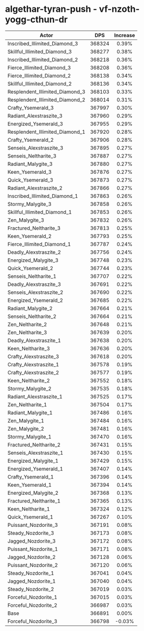# algethar-tyran-push - vf-nzoth-yogg-cthun-dr
| Actor | DPS | Increase |
|---|:---:|:---:|
|Inscribed_Illimited_Diamond_3|368324|0.39%|
|Skillful_Illimited_Diamond_3|368277|0.38%|
|Inscribed_Illimited_Diamond_2|368218|0.36%|
|Fierce_Illimited_Diamond_3|368208|0.36%|
|Fierce_Illimited_Diamond_2|368138|0.34%|
|Skillful_Illimited_Diamond_2|368136|0.34%|
|Resplendent_Illimited_Diamond_3|368103|0.33%|
|Resplendent_Illimited_Diamond_2|368014|0.31%|
|Crafty_Ysemerald_3|367997|0.30%|
|Radiant_Alexstraszite_3|367960|0.29%|
|Energized_Ysemerald_3|367955|0.29%|
|Resplendent_Illimited_Diamond_1|367920|0.28%|
|Crafty_Ysemerald_2|367906|0.28%|
|Senseis_Alexstraszite_3|367895|0.27%|
|Senseis_Neltharite_3|367887|0.27%|
|Radiant_Malygite_3|367880|0.27%|
|Keen_Ysemerald_3|367876|0.27%|
|Quick_Ysemerald_3|367873|0.27%|
|Radiant_Alexstraszite_2|367866|0.27%|
|Inscribed_Illimited_Diamond_1|367863|0.26%|
|Stormy_Malygite_3|367858|0.26%|
|Skillful_Illimited_Diamond_1|367853|0.26%|
|Zen_Malygite_3|367832|0.26%|
|Fractured_Neltharite_3|367813|0.25%|
|Keen_Ysemerald_2|367793|0.25%|
|Fierce_Illimited_Diamond_1|367787|0.24%|
|Deadly_Alexstraszite_2|367756|0.24%|
|Energized_Malygite_3|367748|0.23%|
|Quick_Ysemerald_2|367744|0.23%|
|Senseis_Neltharite_1|367707|0.22%|
|Deadly_Alexstraszite_3|367691|0.22%|
|Senseis_Alexstraszite_2|367690|0.22%|
|Energized_Ysemerald_2|367685|0.22%|
|Radiant_Malygite_2|367664|0.21%|
|Senseis_Neltharite_2|367664|0.21%|
|Zen_Neltharite_2|367648|0.21%|
|Zen_Neltharite_3|367639|0.20%|
|Deadly_Alexstraszite_1|367638|0.20%|
|Keen_Neltharite_3|367636|0.20%|
|Crafty_Alexstraszite_3|367618|0.20%|
|Crafty_Alexstraszite_1|367578|0.19%|
|Crafty_Alexstraszite_2|367577|0.19%|
|Keen_Neltharite_2|367552|0.18%|
|Stormy_Malygite_2|367535|0.18%|
|Radiant_Alexstraszite_1|367525|0.17%|
|Zen_Neltharite_1|367504|0.17%|
|Radiant_Malygite_1|367486|0.16%|
|Zen_Malygite_1|367484|0.16%|
|Zen_Malygite_2|367481|0.16%|
|Stormy_Malygite_1|367470|0.16%|
|Fractured_Neltharite_2|367431|0.15%|
|Senseis_Alexstraszite_1|367430|0.15%|
|Energized_Malygite_1|367429|0.15%|
|Energized_Ysemerald_1|367407|0.14%|
|Crafty_Ysemerald_1|367396|0.14%|
|Keen_Ysemerald_1|367394|0.14%|
|Energized_Malygite_2|367368|0.13%|
|Fractured_Neltharite_1|367365|0.13%|
|Keen_Neltharite_1|367324|0.12%|
|Quick_Ysemerald_1|367267|0.10%|
|Puissant_Nozdorite_3|367191|0.08%|
|Steady_Nozdorite_3|367173|0.08%|
|Jagged_Nozdorite_3|367172|0.08%|
|Puissant_Nozdorite_1|367171|0.08%|
|Jagged_Nozdorite_2|367128|0.06%|
|Puissant_Nozdorite_2|367120|0.06%|
|Steady_Nozdorite_1|367041|0.04%|
|Jagged_Nozdorite_1|367040|0.04%|
|Steady_Nozdorite_2|367019|0.03%|
|Forceful_Nozdorite_1|367015|0.03%|
|Forceful_Nozdorite_2|366987|0.03%|
|Base|366891|0.00%|
|Forceful_Nozdorite_3|366798|-0.03%|
